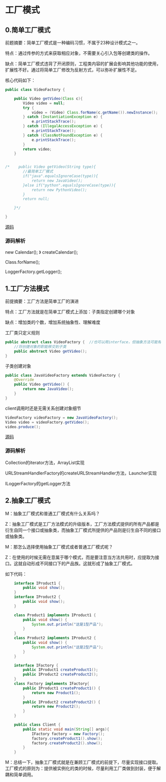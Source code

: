 # 工厂模式   

## 0.简单工厂模式

前题摘要：简单工厂模式是一种编码习惯，不属于23种设计模式之一。

特点：通过传参的方式来获取相应对象，不需要关心引入包等创建类的操作。

缺点：简单工厂模式违背了开闭原则，工程类内容的扩展会影响其他功能的使用，扩展性不好。通过将简单工厂修改为反射方式，可以弥补扩展性不足。

核心代码如下：

```java
public class VideoFactory {

    public Video getVideo(Class c){
        Video video = null;
        try {
            video = (Video) Class.forName(c.getName()).newInstance();
        } catch (InstantiationException e) {
            e.printStackTrace();
        } catch (IllegalAccessException e) {
            e.printStackTrace();
        } catch (ClassNotFoundException e) {
            e.printStackTrace();
        }
        return video;
    }


/*    public Video getVideo(String type){
        //最简单工厂模式
        if("java".equalsIgnoreCase(type)){
            return new JavaVideo();
        }else if("python".equalsIgnoreCase(type)){
            return new PythonVideo();
        }
        return null;

    }*/

}
```

[源码](..\SourceCode\defign_pattern\src\main\java\com\geely\design\pattern\creational\simplefactory)

### 源码解析

new Calendar();  》 createCalendar();

Class.forName();

LoggerFactory.getLogger();

## 1.工厂方法模式

前提摘要：工厂方法是简单工厂的演进

特点：工厂方法就是在简单工厂模式上添加：子类指定创建哪个对象

缺点：增加类的个数，增加系统抽象性、理解难度

工厂类只定义规则

```java
public abstract class VideoFactory {  //也可以用interface，但抽象方法可能有已知方法
    //将创捷对象的职能移交到子类
    public abstract Video getVideo(); 
}
```

子类创建对象

```java
public class JavaVideoFactory extends VideoFactory {
    @Override
    public Video getVideo() {
        return new JavaVideo();
    }
}
```

client调用时还是无需关系创建对象细节

```java
VideoFactory videoFactory = new JavaVideoFactory();
Video video = videoFactory.getVideo();
video.produce();
```

[源码](..\SourceCode\defign_pattern\src\main\java\com\geely\design\pattern\creational\factorymethod)  

### 源码解析  

Collection的iterator方法，ArrayList实现

URLStreamHandlerFactory的createURLStreamHandler方法，Launcher实现

ILoggerFactory的getLogger方法

## 2.抽象工厂模式

M：抽象工厂模式和普通工厂模式有什么关系吗？

Z：抽象工厂模式是工厂方法模式的升级版本，工厂方法模式提供的所有产品都是衍生自同一个接口或抽象类，而抽象工厂模式所提供的产品则是衍生自不同的接口或抽象类。  

M：那怎么选择使用抽象工厂模式或者普通工厂模式呢？

Z：在使用的时候无需在意属于哪个模式，而是要注意当方法共用时，应提取为接口。这就自动形成不同接口下的产品族。这就形成了抽象工厂模式。

如下代码：

```java
    interface IProduct1 {
        public void show();
    }
    interface IProduct2 {
        public void show();
    }

    class Product1 implements IProduct1 {
        public void show() {
            System.out.println("这是1型产品");
        }
    }
    class Product2 implements IProduct2 {
        public void show() {
            System.out.println("这是2型产品");
        }
    }

    interface IFactory {
        public IProduct1 createProduct1();
        public IProduct2 createProduct2();
    }
    class Factory implements IFactory{
        public IProduct1 createProduct1() {
            return new Product1();
        }
        public IProduct2 createProduct2() {
            return new Product2();
        }
    }

    public class Client {
        public static void main(String[] args){
            IFactory factory = new Factory();
            factory.createProduct1().show();
            factory.createProduct2().show();
        }
    }
```

M：总结一下，抽象工厂模式就是在兼顾工厂模式的前提下，尽量实现接口提取。工厂模式的原则为：提供被实例化的类的时候，尽量利用工厂类做到封装，便于解耦和简单调用。

